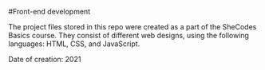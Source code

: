 #Front-end development

The project files stored in this repo were created as a part of the SheCodes Basics course.
They consist of different web designs, using the following languages: HTML, CSS, and JavaScript.

Date of creation: 2021
